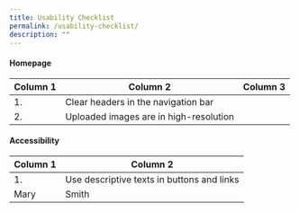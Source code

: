 ```yaml
---
title: Usability Checklist
permalink: /usability-checklist/
description: ""
---
```

#### Homepage

| Column 1 | Column 2 | Column 3 |
| -------- | -------- | -------- |
| 1.  | Clear headers in the navigation bar    |
| 2. | Uploaded images are in high-resolution



#### Accessibility
| Column 1 | Column 2 | 
| -------- | -------- |
| 1.  | Use descriptive texts in buttons and links    |
| Mary     | Smith    |